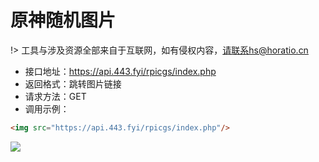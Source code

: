 # 原神随机图片

!> 工具与涉及资源全部来自于互联网，如有侵权内容，请联系hs@horatio.cn

- 接口地址：https://api.443.fyi/rpicgs/index.php
- 返回格式：跳转图片链接
- 请求方法：GET
- 调用示例：

```html
<img src="https://api.443.fyi/rpicgs/index.php"/>
```
<img src="https://api.443.fyi/rpicgs/index.php"/>